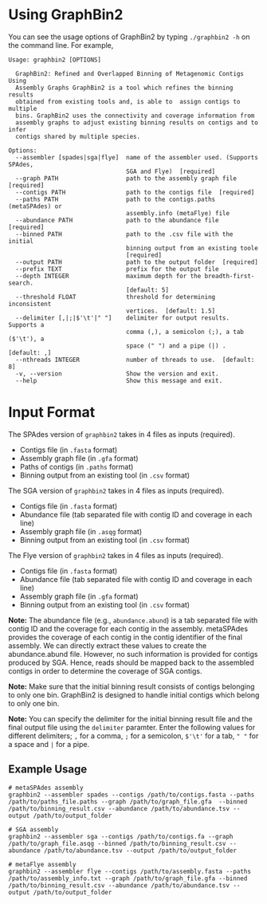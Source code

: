 # Using GraphBin2

You can see the usage options of GraphBin2 by typing `./graphbin2 -h` on the command line. For example,

```shell
Usage: graphbin2 [OPTIONS]

  GraphBin2: Refined and Overlapped Binning of Metagenomic Contigs Using
  Assembly Graphs GraphBin2 is a tool which refines the binning results
  obtained from existing tools and, is able to  assign contigs to multiple
  bins. GraphBin2 uses the connectivity and coverage information from
  assembly graphs to adjust existing binning results on contigs and to infer
  contigs shared by multiple species.

Options:
  --assembler [spades|sga|flye]  name of the assembler used. (Supports SPAdes,
                                 SGA and Flye)  [required]
  --graph PATH                   path to the assembly graph file  [required]
  --contigs PATH                 path to the contigs file  [required]
  --paths PATH                   path to the contigs.paths (metaSPAdes) or
                                 assembly.info (metaFlye) file
  --abundance PATH               path to the abundance file  [required]
  --binned PATH                  path to the .csv file with the initial
                                 binning output from an existing toole
                                 [required]
  --output PATH                  path to the output folder  [required]
  --prefix TEXT                  prefix for the output file
  --depth INTEGER                maximum depth for the breadth-first-search.
                                 [default: 5]
  --threshold FLOAT              threshold for determining inconsistent
                                 vertices.  [default: 1.5]
  --delimiter [,|;|$'\t'|" "]    delimiter for output results. Supports a
                                 comma (,), a semicolon (;), a tab ($'\t'), a
                                 space (" ") and a pipe (|) .  [default: ,]
  --nthreads INTEGER             number of threads to use.  [default: 8]
  -v, --version                  Show the version and exit.
  --help                         Show this message and exit.
```

# Input Format

The SPAdes version of `graphbin2` takes in 4 files as inputs (required).
* Contigs file (in `.fasta` format)
* Assembly graph file (in `.gfa` format)
* Paths of contigs (in `.paths` format)
* Binning output from an existing tool (in `.csv` format)

The SGA version of `graphbin2` takes in 4 files as inputs (required).
* Contigs file (in `.fasta` format)
* Abundance file (tab separated file with contig ID and coverage in each line)
* Assembly graph file (in `.asqg` format)
* Binning output from an existing tool (in `.csv` format)

The Flye version of `graphbin2` takes in 4 files as inputs (required).
* Contigs file (in `.fasta` format)
* Abundance file (tab separated file with contig ID and coverage in each line)
* Assembly graph file (in `.gfa` format)
* Binning output from an existing tool (in `.csv` format)

**Note:** The abundance file (e.g., `abundance.abund`) is a tab separated file with contig ID and the coverage for each contig in the assembly. metaSPAdes provides the coverage of each contig in the contig identifier of the final assembly. We can directly extract these values to create the abundance.abund file. However, no such information is provided for contigs produced by SGA. Hence, reads should be mapped back to the assembled contigs in order to determine the coverage of SGA contigs.

**Note:** Make sure that the initial binning result consists of contigs belonging to only one bin. GraphBin2 is designed to handle initial contigs which belong to only one bin.

**Note:** You can specify the delimiter for the initial binning result file and the final output file using the `delimiter` paramter. Enter the following values for different delimiters; `,` for a comma, `;` for a semicolon, `$'\t'` for a tab, `" "` for a space and `|` for a pipe.


## Example Usage

```shell
# metaSPAdes assembly
graphbin2 --assembler spades --contigs /path/to/contigs.fasta --paths /path/to/paths_file.paths --graph /path/to/graph_file.gfa  --binned /path/to/binning_result.csv --abundance /path/to/abundance.tsv --output /path/to/output_folder
```
```shell
# SGA assembly
graphbin2 --assembler sga --contigs /path/to/contigs.fa --graph /path/to/graph_file.asqg --binned /path/to/binning_result.csv --abundance /path/to/abundance.tsv --output /path/to/output_folder
```
```shell
# metaFlye assembly
graphbin2 --assembler flye --contigs /path/to/assembly.fasta --paths /path/to/assembly_info.txt --graph /path/to/graph_file.gfa --binned /path/to/binning_result.csv --abundance /path/to/abundance.tsv --output /path/to/output_folder
```